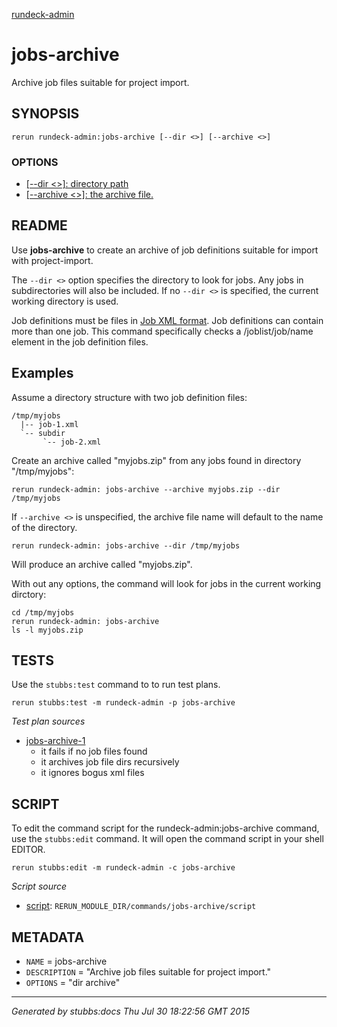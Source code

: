 [rundeck-admin](../../index.html)
# jobs-archive 

Archive job files suitable for project import.

## SYNOPSIS

    rerun rundeck-admin:jobs-archive [--dir <>] [--archive <>]

### OPTIONS

* [   [--dir <>]: directory path](../../options/dir/index.html)
* [   [--archive <>]: the archive file.](../../options/archive/index.html)

## README

Use **jobs-archive** to create an archive of job definitions suitable for import with project-import.

The `--dir <>` option specifies the directory to look for jobs. Any jobs in subdirectories
will also be included.
If no `--dir <>` is specified, the current working directory is used.    

Job definitions must be files in [Job XML format](http://rundeck.org/docs/manpages/man5/job-v20.html). Job definitions can contain more than one job. This command specifically checks
a /joblist/job/name element in the job definition files.


Examples
--------
Assume a directory structure with two job definition files:

    /tmp/myjobs
      |-- job-1.xml
      `-- subdir
           `-- job-2.xml

Create an archive called "myjobs.zip" from any jobs found in directory "/tmp/myjobs":

    rerun rundeck-admin: jobs-archive --archive myjobs.zip --dir /tmp/myjobs

If `--archive <>` is unspecified, the archive file name will default to the name of the directory.

    rerun rundeck-admin: jobs-archive --dir /tmp/myjobs

Will produce an archive called "myjobs.zip".

With out any options, the command will look for jobs in the current working dirctory:

    cd /tmp/myjobs
    rerun rundeck-admin: jobs-archive 
    ls -l myjobs.zip

## TESTS

Use the `stubbs:test` command to to run test plans.

    rerun stubbs:test -m rundeck-admin -p jobs-archive

*Test plan sources*

* [jobs-archive-1](../../tests/jobs-archive-1.html)
  * it fails if no job files found
  * it archives job file dirs recursively
  * it ignores bogus xml files

## SCRIPT

To edit the command script for the rundeck-admin:jobs-archive command, 
use the `stubbs:edit`
command. It will open the command script in your shell EDITOR.

    rerun stubbs:edit -m rundeck-admin -c jobs-archive

*Script source*

* [script](script.html): `RERUN_MODULE_DIR/commands/jobs-archive/script`

## METADATA

* `NAME` = jobs-archive
* `DESCRIPTION` = "Archive job files suitable for project import."
* `OPTIONS` = "dir archive"

----

*Generated by stubbs:docs Thu Jul 30 18:22:56 GMT 2015*

